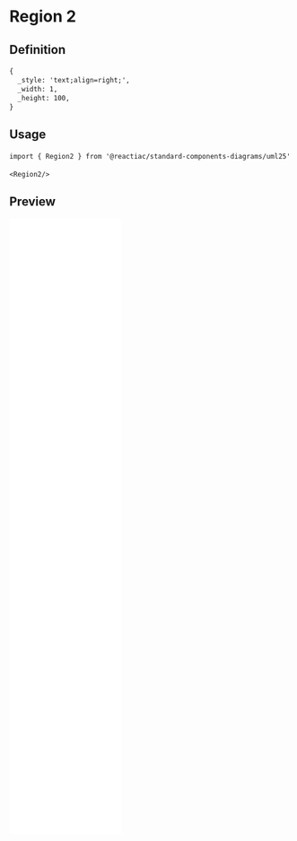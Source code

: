 # Region 2

## Definition

```
{
  _style: 'text;align=right;',
  _width: 1,
  _height: 100,
}
```

## Usage

```
import { Region2 } from '@reactiac/standard-components-diagrams/uml25'

<Region2/>
```

## Preview

<img src="./region-2.png" width="200"/>
